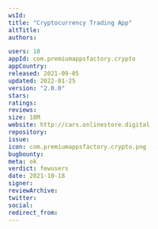 ```yaml
---
wsId: 
title: "Cryptocurrency Trading App"
altTitle: 
authors:

users: 10
appId: com.premiumappsfactory.crypto
appCountry: 
released: 2021-09-05
updated: 2022-01-25
version: "2.0.0"
stars: 
ratings: 
reviews: 
size: 18M
website: http://cars.onlinestore.digital
repository: 
issue: 
icon: com.premiumappsfactory.crypto.png
bugbounty: 
meta: ok
verdict: fewusers
date: 2021-10-18
signer: 
reviewArchive:
twitter: 
social:
redirect_from:
---
```


